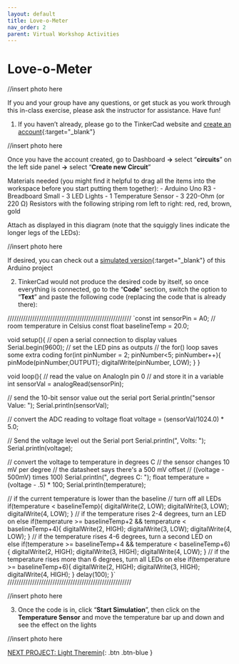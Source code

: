 ```yaml
---
layout: default
title: Love-o-Meter
nav_order: 2
parent: Virtual Workshop Activities
---
```


# Love-o-Meter

//insert photo here

If you and your group have any questions, or get stuck as you work through this in-class exercise, please ask the instructor for assistance.  Have fun!

1. If you haven’t already, please go to the TinkerCad website and [create an account](https://www.tinkercad.com/){:target="_blank"}

//insert photo here

Once you have the account created, go to Dashboard **->** select “**circuits**” on the left side panel **->** select “**Create new Circuit**”

Materials needed (you might find it helpful to drag all the items into the workspace before you start putting them together):
          - Arduino Uno R3
          - Breadboard Small
          - 3 LED Lights
          - 1 Temperature Sensor
          - 3 220-Ohm (or 220 &Omega;) Resistors with the following striping rom left to right: red, red, brown, gold

Attach as displayed in this diagram (note that the squiggly lines indicate the longer legs of the LEDs):

//insert photo here

If desired, you can check out a [simulated version](https://goo.gl/azNRuk){:target="_blank"} of this Arduino project

2. TinkerCad would not produce the desired code by itself, so once everything is connected, go to the “**Code**” section, switch the option to “**Text**” and paste the following code (replacing the code that is already there):

///////////////////////////////////////////////////////
`const int sensorPin = A0;
// room temperature in Celsius
const float baselineTemp = 20.0;

void setup(){
  // open a serial connection to display values
  Serial.begin(9600);
  // set the LED pins as outputs
  // the for() loop saves some extra coding
  for(int pinNumber = 2; pinNumber<5; pinNumber++){
    pinMode(pinNumber,OUTPUT);
    digitalWrite(pinNumber, LOW);
  }
}

void loop(){
  // read the value on AnalogIn pin 0 
  // and store it in a variable
  int sensorVal = analogRead(sensorPin);

  // send the 10-bit sensor value out the serial port
  Serial.println("sensor Value: ");
  Serial.println(sensorVal); 

  // convert the ADC reading to voltage
  float voltage = (sensorVal/1024.0) * 5.0;

  // Send the voltage level out the Serial port
  Serial.println(", Volts: ");
  Serial.println(voltage);

  // convert the voltage to temperature in degrees C
  // the sensor changes 10 mV per degree
  // the datasheet says there's a 500 mV offset
  // ((voltage - 500mV) times 100)
  Serial.println(", degrees C: "); 
  float temperature = (voltage - .5) * 100;
  Serial.println(temperature);

  // if the current temperature is lower than the baseline
  // turn off all LEDs
  if(temperature < baselineTemp){
    digitalWrite(2, LOW);
    digitalWrite(3, LOW);
    digitalWrite(4, LOW);
  } // if the temperature rises 2-4 degrees, turn an LED on 
  else if(temperature >= baselineTemp+2 && temperature < baselineTemp+4){
    digitalWrite(2, HIGH);
    digitalWrite(3, LOW);
    digitalWrite(4, LOW);
  } // if the temperature rises 4-6 degrees, turn a second LED on  
  else if(temperature >= baselineTemp+4 && temperature < baselineTemp+6){
    digitalWrite(2, HIGH);
    digitalWrite(3, HIGH);
    digitalWrite(4, LOW);
  } // if the temperature rises more than 6 degrees, turn all LEDs on
  else if(temperature >= baselineTemp+6){
    digitalWrite(2, HIGH);
    digitalWrite(3, HIGH);
    digitalWrite(4, HIGH);
  }
  delay(100);
}`
///////////////////////////////////////////////////////

//insert photo here

3. Once the code is in, click “**Start Simulation**”, then click on the **Temperature Sensor** and move the temperature bar up and down and see the effect on the lights

//insert photo here

[NEXT PROJECT: Light Theremin](light_theremin.html){: .btn .btn-blue }
